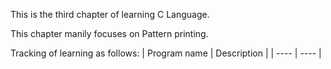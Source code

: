 This is the third chapter of learning C Language.

This chapter manily focuses on Pattern printing.

Tracking of learning as follows:
| Program name | Description |
| ---- | ---- |